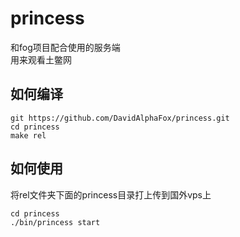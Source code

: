 princess
========
和fog项目配合使用的服务端	
用来观看土鳖网

如何编译
--------

	git https://github.com/DavidAlphaFox/princess.git
	cd princess 
	make rel

如何使用
--------

将rel文件夹下面的princess目录打上传到国外vps上

	cd princess
	./bin/princess start
	